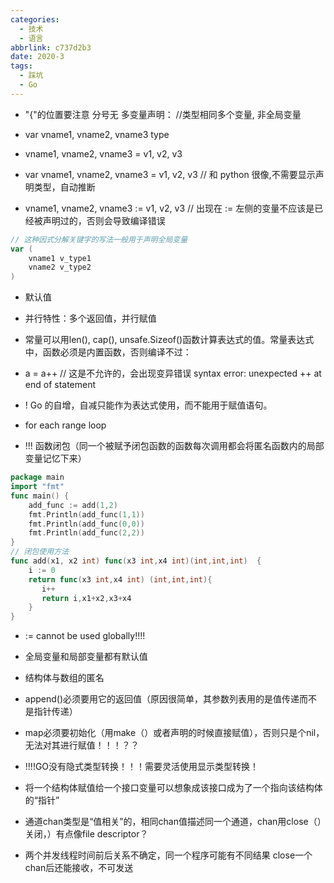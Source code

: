 ```yaml
---
categories:
  - 技术
  - 语言
abbrlink: c737d2b3
date: 2020-3
tags:
  - 踩坑
  - Go
---
```

<!--more-->
-	"{"的位置要注意	分号无
	多变量声明：
	//类型相同多个变量, 非全局变量
- var vname1, vname2, vname3 type
- vname1, vname2, vname3 = v1, v2, v3

- var vname1, vname2, vname3 = v1, v2, v3 // 和 python 很像,不需要显示声明类型，自动推断

- vname1, vname2, vname3 := v1, v2, v3 // 出现在 := 左侧的变量不应该是已经被声明过的，否则会导致编译错误<!-- more -->

``` go
// 这种因式分解关键字的写法一般用于声明全局变量
var (
    vname1 v_type1
    vname2 v_type2
)
```
- 默认值

- 并行特性：多个返回值，并行赋值

- 常量可以用len(), cap(), unsafe.Sizeof()函数计算表达式的值。常量表达式中，函数必须是内置函数，否则编译不过：
- a = a++ // 这是不允许的，会出现变异错误 syntax error: unexpected ++ at end of statement  

- ! Go 的自增，自减只能作为表达式使用，而不能用于赋值语句。

- for each range loop

- !!! 函数闭包（同一个被赋予闭包函数的函数每次调用都会将匿名函数内的局部变量记忆下来）
``` go
package main
import "fmt"
func main() {
    add_func := add(1,2)
    fmt.Println(add_func(1,1))
    fmt.Println(add_func(0,0))
    fmt.Println(add_func(2,2))
} 
// 闭包使用方法
func add(x1, x2 int) func(x3 int,x4 int)(int,int,int)  {
    i := 0
    return func(x3 int,x4 int) (int,int,int){ 
       i++
       return i,x1+x2,x3+x4
    }
}
```
- := cannot be used globally!!!!
-  全局变量和局部变量都有默认值
- 结构体与数组的匿名

- append()必须要用它的返回值（原因很简单，其参数列表用的是值传递而不是指针传递）
- map必须要初始化（用make（）或者声明的时候直接赋值），否则只是个nil，无法对其进行赋值！！！？？
- !!!!GO没有隐式类型转换！！！需要灵活使用显示类型转换！
- 将一个结构体赋值给一个接口变量可以想象成该接口成为了一个指向该结构体的“指针”
- 通道chan类型是“值相关”的，相同chan值描述同一个通道，chan用close（）关闭，）有点像file descriptor？

- 两个并发线程时间前后关系不确定，同一个程序可能有不同结果
close一个chan后还能接收，不可发送
